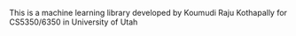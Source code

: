  This is a machine learning library developed by Koumudi Raju Kothapally for CS5350/6350 in University of Utah
